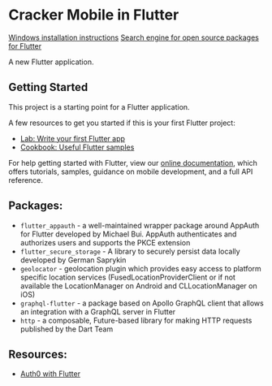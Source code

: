 # Cracker Mobile in Flutter

[Windows installation instructions](https://flutter.dev/docs/get-started/install/windows)
[Search engine for open source packages for Flutter](https://pub.dev/)

A new Flutter application.

## Getting Started

This project is a starting point for a Flutter application.

A few resources to get you started if this is your first Flutter project:

- [Lab: Write your first Flutter app](https://flutter.dev/docs/get-started/codelab)
- [Cookbook: Useful Flutter samples](https://flutter.dev/docs/cookbook)

For help getting started with Flutter, view our
[online documentation](https://flutter.dev/docs), which offers tutorials,
samples, guidance on mobile development, and a full API reference.

## Packages:

- `flutter_appauth` - a well-maintained wrapper package around AppAuth for Flutter developed by Michael Bui. AppAuth authenticates and authorizes users and supports the PKCE extension
- `flutter_secure_storage` - A library to securely persist data locally developed by German Saprykin
- `geolocator` - geolocation plugin which provides easy access to platform specific location services (FusedLocationProviderClient or if not available the LocationManager on Android and CLLocationManager on iOS)
- `graphql-flutter` - a package based on Apollo GraphQL client that allows an integration with a GraphQL server in Flutter
- `http` - a composable, Future-based library for making HTTP requests published by the Dart Team

## Resources:

- [Auth0 with Flutter](https://auth0.com/blog/get-started-with-flutter-authentication/)
